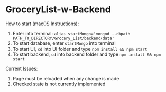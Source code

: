 # GroceryList-w-Backend

How to start (macOS Instructions):

1. Enter into terminal: ```alias startMongo='mongod --dbpath PATH_TO_DIRECTORY/Grocery_List/backend/data'```
2. To start database, enter ```startMongo``` into terminal
3. To start UI, ```cd``` into UI folder and type ```npm install && npm start```
4. To start backend, `cd` into backend folder and type ```npm install && npm start```


Current Issues:
1. Page must be reloaded when any change is made
2. Checked state is not currently implemented

